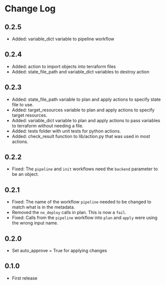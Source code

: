 # Change Log

## 0.2.5
- Added: variable_dict variable to pipeline workflow

## 0.2.4
- Added: action to import objects into terraform files
- Added: state_file_path and variable_dict variables to destroy action

## 0.2.3
- Added: state_file_path variable to plan and apply actions to specify state file to use.
- Added: target_resources variable to plan and apply actions to specify target resources.
- Added: variable_dict variable to plan and apply actions to pass variables to terraform without needing a file.
- Added: tests folder with unit tests for python actions.
- Added: check_result function to lib/action.py that was used in most actions.

## 0.2.2
- Fixed: The `pipeline` and `init` workflows need the `backend` parameter to be an object.

## 0.2.1
- Fixed: The name of the workflow `pipeline` needed to be changed to match what is in the metadata.
- Removed the `no_deploy` calls in plan.  This is now a `fail`.
- Fixed: Calls from the `pipeline` workflow into `plan` and `apply` were using the wrong input name.

## 0.2.0

- Set auto_approve = True for applying changes

## 0.1.0

- First release
